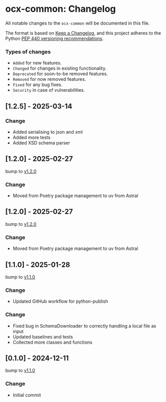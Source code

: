 # ocx-common: Changelog

All notable changes to the ``ocx-common`` will be documented in this file.

The format is based on [Keep a Changelog](https://keepachangelog.com/en/1.1.0/),
and this project adheres to the Python [PEP 440 versioning recommendations](https://peps.python.org/pep-0440/).

### Types of changes
* ``Added`` for new features.
* ``Changed`` for changes in existing functionality.
* ``Deprecated`` for soon-to-be removed features.
* ``Removed`` for now removed features.
* ``Fixed`` for any bug fixes.
* ``Security`` in case of vulnerabilities.


## [1.2.5] - 2025-03-14

### Change
* Added serialising to json and xml
* Added more tests
* Added XSD schema parser


## [1.2.0] - 2025-02-27
bump to [v1.2.0](https://github.com/OCXStandard/ocx-common/releases/tag/v1.2.0)

### Change
* Moved from Poetry package management to uv from Astral


## [1.2.0] - 2025-02-27
bump to [v1.2.0](https://github.com/OCXStandard/ocx-common/releases/tag/v1.2.0)

### Change
* Moved from Poetry package management to uv from Astral


## [1.1.0] - 2025-01-28
bump to [v1.1.0](https://github.com/OCXStandard/ocx-common/releases/tag/v1.1.0)

### Change
* Updated GitHub workflow for python-publish


### Change
* Fixed bug in SchemaDownloader to correctly handling a local file as input
* Updated baselines and tests
* Collected more classes and functions


## [0.1.0] - 2024-12-11
bump to [v1.1.0](https://github.com/OCXStandard/ocx-common/releases/tag/v1.1.0)

### Change
* Initial commit
